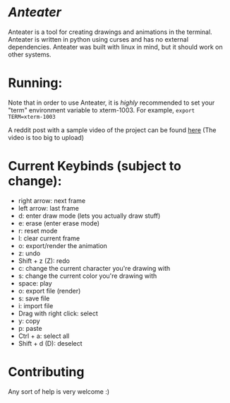 # _Anteater_

Anteater is a tool for creating drawings and animations in the terminal. Anteater is written in python using curses and has no external dependencies. Anteater was built with linux in mind, but it should work on other systems.

# Running:
Note that in order to use Anteater, it is *highly* recommended to set your "term" environment variable to xterm-1003. For example, ```export TERM=xterm-1003```

A reddit post with a sample video of the project can be found [here](https://www.reddit.com/r/unixporn/comments/zq62yv/oc_i_made_a_tool_to_create_custom_animations_in/) (The video is too big to upload)

# Current Keybinds (subject to change):
- right arrow: next frame
- left arrow: last frame
- d: enter draw mode (lets you actually draw stuff)
- e: erase (enter erase mode)
- r: reset mode
- l: clear current frame
- o: export/render the animation
- z: undo
- Shift + z (Z): redo
- c: change the current character you're drawing with
- s: change the current color you're drawing with
- space: play
- o: export file (render)
- s: save file
- i: import file
- Drag with right click: select
- y: copy
- p: paste
- Ctrl + a: select all
- Shift + d (D): deselect

# Contributing
Any sort of help is very welcome :)
